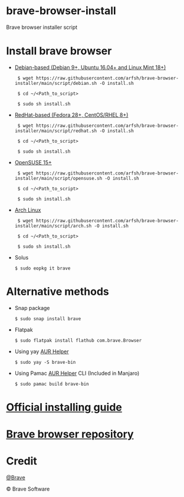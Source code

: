 # brave-browser-install
Brave browser installer script
# Install brave browser
- [Debian-based (Debian 9+, Ubuntu 16.04+ and Linux Mint 18+)](https://raw.githubusercontent.com/arfsh/brave-browser-installer/main/script/debian.sh)

       $ wget https://raw.githubusercontent.com/arfsh/brave-browser-installer/main/script/debian.sh -O install.sh

       $ cd ~/<Path_to_script>

       $ sudo sh install.sh

- [RedHat-based (Fedora 28+, CentOS/RHEL 8+)](https://raw.githubusercontent.com/arfsh/brave-browser-installer/main/script/redhat.sh)

       $ wget https://raw.githubusercontent.com/arfsh/brave-browser-installer/main/script/redhat.sh -O install.sh
  
       $ cd ~/<Path_to_script>

       $ sudo sh install.sh

- [OpenSUSE 15+](https://raw.githubusercontent.com/arfsh/brave-browser-installer/main/script/opensuse.sh)

       $ wget https://raw.githubusercontent.com/arfsh/brave-browser-installer/main/script/opensuse.sh -O install.sh

       $ cd ~/<Path_to_script>

       $ sudo sh install.sh

- [Arch Linux](https://raw.githubusercontent.com/arfsh/brave-browser-installer/main/script/arch.sh)
     
       $ wget https://raw.githubusercontent.com/arfsh/brave-browser-installer/main/script/arch.sh -O install.sh

       $ cd ~/<Path_to_script>

       $ sudo sh install.sh

- Solus 

      $ sudo eopkg it brave

# Alternative methods
- Snap package
      
      $ sudo snap install brave

- Flatpak

      $ sudo flatpak install flathub com.brave.Browser

- Using yay [AUR Helper](https://wiki.archlinux.org/title/AUR_helpers)

      $ sudo yay -S brave-bin

- Using Pamac [AUR Helper](https://wiki.archlinux.org/title/AUR_helpers) CLI (Included in Manjaro)
      
      $ sudo pamac build brave-bin

# [Official installing guide](https://brave.com/linux/)
# [Brave browser repository](https://github.com/brave/brave-browser)
# Credit
[@Brave](https://github.com/brave) 

© Brave Software
